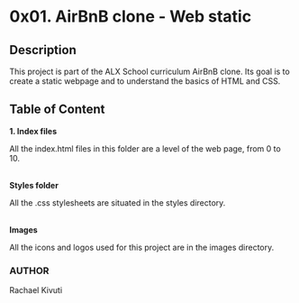 <h1> 0x01. AirBnB clone - Web static </h1>
<h2> Description </h2>
<p> This project is part of the ALX School curriculum AirBnB clone. Its goal is to create a static webpage and to understand the basics of HTML and CSS.</p>
<h2> Table of Content </h2>

<strong>1. Index files</strong> 
<br>
<p>All the index.html files in this folder are a level of the web page, from 0 to 10.</p>
<br>
<strong>Styles folder</strong>
<br>
<p>All the .css stylesheets are situated in the styles directory.
</p>
<br>
<strong>Images</strong>
<br>
<p>All the icons and logos used for this project are in the images directory.
</p>
<h3> AUTHOR </h3>
<p> Rachael Kivuti </p>
